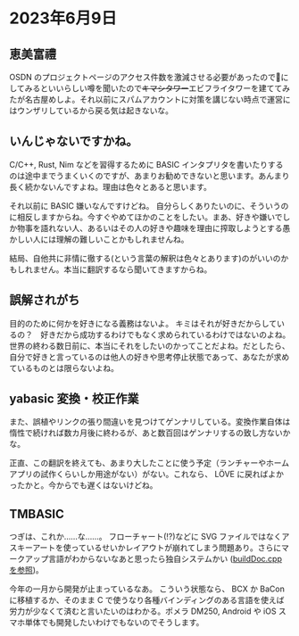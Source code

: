 # 2023年6月9日

## 恵美富禮

OSDN のプロジェクトページのアクセス件数を激減させる必要があったので🍤にしてみるといいらしい噂を聞いたので~~キマシタワー~~エビフライタワーを建ててみたが名古屋めしよ。それ以前にスパムアカウントに対策を講じない時点で運営にはウンザリしているから戻る気は起きないな。

## いんじゃないですかね。

C/C++, Rust, Nim などを習得するために BASIC インタプリタを書いたりするのは途中までうまくいくのですが、あまりお勧めできないと思います。あんまり長く続かないんですよね。理由は色々とあると思います。

それ以前に BASIC 嫌いなんですけどね。
自分らしくありたいのに、そういうのに相反しますからね。今すぐやめてほかのことをしたい。まあ、好きや嫌いでしか物事を語れない人、あるいはその人の好きや趣味を理由に搾取しようとする愚かしい人には理解の難しいことかもしれませんね。

結局、自他共に非情に徹する(という言葉の解釈は色々とあります)のがいいのかもしれません。本当に翻訳するなら聞いてきますからね。

## 誤解されがち

目的のために何かを好きになる義務はないよ。
キミはそれが好きだからしているの？　好きだから成功するわけでもなく求められているわけではないのよね。世界の終わる数日前に、本当にそれをしたいのかってことだよね。だとしたら、自分で好きと言っているのは他人の好きや思考停止状態であって、あなたが求めているものとは限らないよね。

## yabasic 変換・校正作業

また、誤植やリンクの張り間違いを見つけてゲンナリしている。変換作業自体は惰性で続ければ数カ月後に終わるが、あと数百回はゲンナリするの致し方ないかな。

正直、この翻訳を終えても、あまり大したことに使う予定（ランチャーやホームアプリの試作くらいしか用途がない）がない。これなら、 LÖVE に戻ればよかったかと。今からでも遅くはないけどね。

## TMBASIC

つぎは、これか……な……。
フローチャート(!?)などに SVG ファイルではなくアスキーアートを使っているせいかレイアウトが崩れてしまう問題あり。さらにマークアップ言語がわからないなあと思ったら独自システムかい ([buildDoc.cpp を参照](https://github.com/search?q=repo%3Aelectroly%2Ftmbasic%20builddoc&type=code))。

今年の一月から開発が止まっているなあ。
こういう状態なら、 BCX か BaCon に移植するか、そのまま C で使うなり各種バインディングのある言語を使えば労力が少なくて済むと言いたいのはわかる。ポメラ DM250, Android や iOS スマホ単体でも開発したいわけでもないのでそうします。
